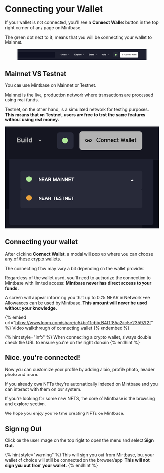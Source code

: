 # Connecting your Wallet

If your wallet is not connected, you'll see a **Connect Wallet** button in the top right corner of any page on Mintbase.

The green dot next to it, means that you will be connecting your wallet to Mainnet.

<figure><img src="../../.gitbook/assets/Screenshot 2023-04-11 at 10.18.42.png" alt=""><figcaption></figcaption></figure>

## Mainnet VS Testnet

You can use Mintbase on Mainnet or Testnet.

Mainnet is the live, production network where transactions are processed using real funds.

Testnet, on the other hand, is a simulated network for testing purposes. **This means that on Testnet, users are free to test the same features without using real money.**

<img src="../../.gitbook/assets/Screenshot 2023-04-11 at 10.18.55.png" alt="" data-size="original">

## Connecting your wallet

After clicking **Connect Wallet**, a modal will pop up where you can choose [any of these crypto wallets.](set-up-a-wallet.md#the-following-wallets-can-be-used-on-mintbase)

The connecting flow may vary a bit depending on the wallet provider.

Regardless of the wallet used, you'll need to authorize the connection to Mintbase with limited access: **Mintbase never has direct access to your funds.**

A screen will appear informing you that up to 0.25 NEAR in Network Fee Allowances can be used by Mintbase. **This amount will never be used without your knowledge.**

{% embed url="https://www.loom.com/share/c54bc11cbbd84f1f85a2dc5e23592f2f" %}
Video walkthrough of connecting wallet
{% endembed %}

{% hint style="info" %}
When connecting a crypto wallet, always double check the URL to ensure you're on the right domain&#x20;
{% endhint %}

## Nice, you're connected!

Now you can customize your profile by adding a bio, profile photo, header photo and more.

If you already own NFTs they're automatically indexed on Mintbase and you can interact with them on our system.

If you're looking for some new NFTS, the core of Mintbase is the browsing and explore section.

We hope you enjoy you're time creating NFTs on Mintbase.

## Signing Out

Click on the user image on the top right to open the menu and select **Sign Out.**

{% hint style="warning" %}
This will sign you out from Mintbase, but your wallet of choice will still be connected on the browser/app. **This will not sign you out from your wallet.**
{% endhint %}
